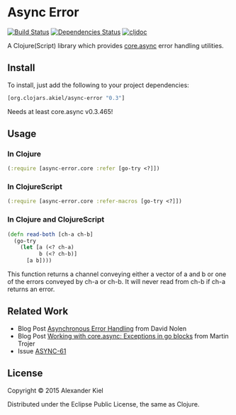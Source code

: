 # Async Error

[![Build Status](https://travis-ci.org/alexanderkiel/async-error.svg?branch=master)](https://travis-ci.org/alexanderkiel/async-error)
[![Dependencies Status](https://versions.deps.co/alexanderkiel/async-error/status.svg)](https://versions.deps.co/alexanderkiel/async-error)
[![cljdoc](https://cljdoc.xyz/badge/org.clojars.akiel/async-error)](https://cljdoc.xyz/d/org.clojars.akiel/async-error/CURRENT)

A Clojure(Script) library which provides [core.async][1] error handling 
utilities.

## Install

To install, just add the following to your project dependencies:

```clojure
[org.clojars.akiel/async-error "0.3"]
```

Needs at least core.async v0.3.465!

## Usage

### In Clojure

```clojure
(:require [async-error.core :refer [go-try <?]])
```

### In ClojureScript

```clojure
(:require [async-error.core :refer-macros [go-try <?]])
```

### In Clojure and ClojureScript

```clojure
(defn read-both [ch-a ch-b]
  (go-try
    (let [a (<? ch-a)
          b (<? ch-b)]
      [a b])))
```

This function returns a channel conveying either a vector of a and b or one of
the errors conveyed by ch-a or ch-b. It will never read from ch-b if ch-a 
returns an error.

## Related Work

* Blog Post [Asynchronous Error Handling][2] from David Nolen
* Blog Post [Working with core.async: Exceptions in go blocks][3] from Martin Trojer
* Issue [ASYNC-61][4]


## License

Copyright © 2015 Alexander Kiel

Distributed under the Eclipse Public License, the same as Clojure.

[1]: <https://github.com/clojure/core.async>
[2]: <http://swannodette.github.io/2013/08/31/asynchronous-error-handling>
[3]: <http://martintrojer.github.io/clojure/2014/03/09/working-with-coreasync-exceptions-in-go-blocks>
[4]: <http://dev.clojure.org/jira/browse/ASYNC-61>
